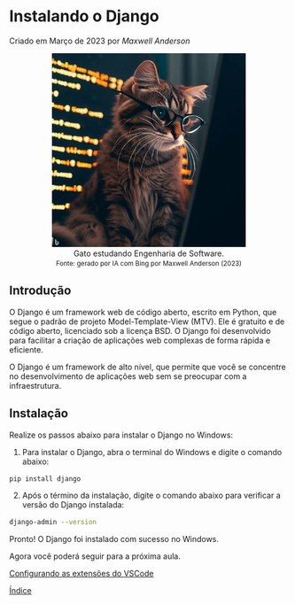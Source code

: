 # Instalando o Django

Criado em Março de 2023 por *Maxwell Anderson*

<figure style="text-align:center">
    <img src="../../../assets/img/gpt/cat_studying_glasses3.jpg" width="350" alt="Gato estudando usando óculos. Prompt: Create an image of a cat studying software engineering">
    <figcaption>Gato estudando Engenharia de Software.</figcaption>
    <small>Fonte: gerado por IA com Bing por Maxwell Anderson (2023)</a></small>
</figure>

## Introdução

O Django é um framework web de código aberto, escrito em Python, que segue o padrão de projeto Model-Template-View (MTV). Ele é gratuito e de código aberto, licenciado sob a licença BSD. O Django foi desenvolvido para facilitar a criação de aplicações web complexas de forma rápida e eficiente.

O Django é um framework de alto nível, que permite que você se concentre no desenvolvimento de aplicações web sem se preocupar com a infraestrutura.

## Instalação

Realize os passos abaixo para instalar o Django no Windows:

1. Para instalar o Django, abra o terminal do Windows e digite o comando abaixo:

```bash
pip install django
```

2. Após o término da instalação, digite o comando abaixo para verificar a versão do Django instalada:

```bash
django-admin --version
```

Pronto! O Django foi instalado com sucesso no Windows.

Agora você poderá seguir para a próxima aula.

[Configurando as extensões do VSCode](06.%20Configurando%20as%20extensões%20do%20VSCode.md)

[Índice](../README.md)
